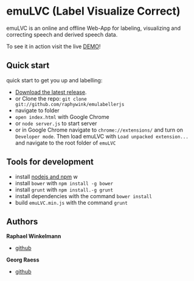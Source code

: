 
# emuLVC (Label Visualize Correct) 

emuLVC is an online and offline Web-App for labeling, visualizing and correcting  speech and derived speech data. 

To see it in action visit the live [DEMO](http://www.phonetik.uni-muenchen.de/~raphael/emuLVC/index.html)!



## Quick start

quick start to get you up and labelling:

* [Download the latest release](https://github.com/raphywink/emuLVC/zipball/master).
* or Clone the repo: `git clone git://github.com/raphywink/emulabellerjs`
* navigate to folder
* `open index.html` with Google Chrome
* or `node server.js` to start server
* or in Google Chrome navigate to `chrome://extensions/` and turn on `Developer mode`. Then load emuLVC with `Load unpacked extension...` and navigate to the root folder of `emuLVC`

## Tools for development

* install [nodejs and npm](http://nodejs.org/) w
* install `bower` with `npm install -g bower`
* install `grunt` with `npm install.-g grunt`
* install dependencies with the command `bower install`
* build `emuLVC.min.js` with the command `grunt`

## Authors

**Raphael Winkelmann**

+ [github](http://github.com/raphywink)

**Georg Raess**

+ [github](http://github.com/georgraess)
